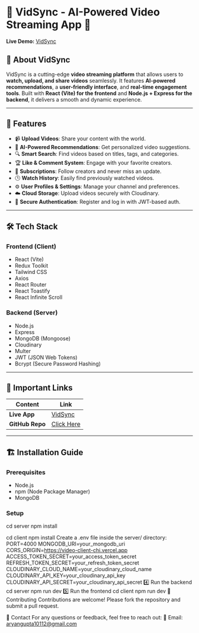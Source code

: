 # 🎥 VidSync - AI-Powered Video Streaming App 🚀  

**Live Demo:** [VidSync](https://video-client-chi.vercel.app/)  

## 📢 About VidSync  
VidSync is a cutting-edge **video streaming platform** that allows users to **watch, upload, and share videos** seamlessly. It features **AI-powered recommendations**, a **user-friendly interface**, and **real-time engagement tools**. Built with **React (Vite) for the frontend** and **Node.js + Express for the backend**, it delivers a smooth and dynamic experience.  

---

## 🚀 Features  

- 📹 **Upload Videos**: Share your content with the world.  
- 🎥 **AI-Powered Recommendations**: Get personalized video suggestions.  
- 🔍 **Smart Search**: Find videos based on titles, tags, and categories.  
- 🏆 **Like & Comment System**: Engage with your favorite creators.  
- 🔔 **Subscriptions**: Follow creators and never miss an update.  
- 🕒 **Watch History**: Easily find previously watched videos.  
- ⚙️ **User Profiles & Settings**: Manage your channel and preferences.  
- ☁️ **Cloud Storage**: Upload videos securely with Cloudinary.  
- 🔑 **Secure Authentication**: Register and log in with JWT-based auth.  

---

## 🛠️ Tech Stack  

### **Frontend (Client)**  
- React (Vite)  
- Redux Toolkit  
- Tailwind CSS  
- Axios  
- React Router  
- React Toastify  
- React Infinite Scroll  

### **Backend (Server)**  
- Node.js  
- Express  
- MongoDB (Mongoose)  
- Cloudinary  
- Multer  
- JWT (JSON Web Tokens)  
- Bcrypt (Secure Password Hashing)  

---

## 🔗 Important Links  

| Content           | Link                                              |
| ----------------- | ------------------------------------------------ |
| **Live App**      | [VidSync](https://video-client-chi.vercel.app/)  |
| **GitHub Repo**   | [Click Here](https://github.com/Aryangupta221/VideoWatch)  |

---

## 🏗️ Installation Guide  

### **Prerequisites**  
- Node.js  
- npm (Node Package Manager)  
- MongoDB  

### **Setup**  

cd server
npm install

cd client
npm install
Create a .env file inside the server/ directory:
PORT=4000
MONGODB_URI=your_mongodb_uri
CORS_ORIGIN=https://video-client-chi.vercel.app
ACCESS_TOKEN_SECRET=your_access_token_secret
REFRESH_TOKEN_SECRET=your_refresh_token_secret
CLOUDINARY_CLOUD_NAME=your_cloudinary_cloud_name
CLOUDINARY_API_KEY=your_cloudinary_api_key
CLOUDINARY_API_SECRET=your_cloudinary_api_secret
4️⃣ Run the backend
cd server
npm run dev
5️⃣ Run the frontend
cd client
npm run dev
🤝 Contributing
Contributions are welcome! Please fork the repository and submit a pull request.

📧 Contact
For any questions or feedback, feel free to reach out:
📩 Email: aryangupta10112@gmail.com

